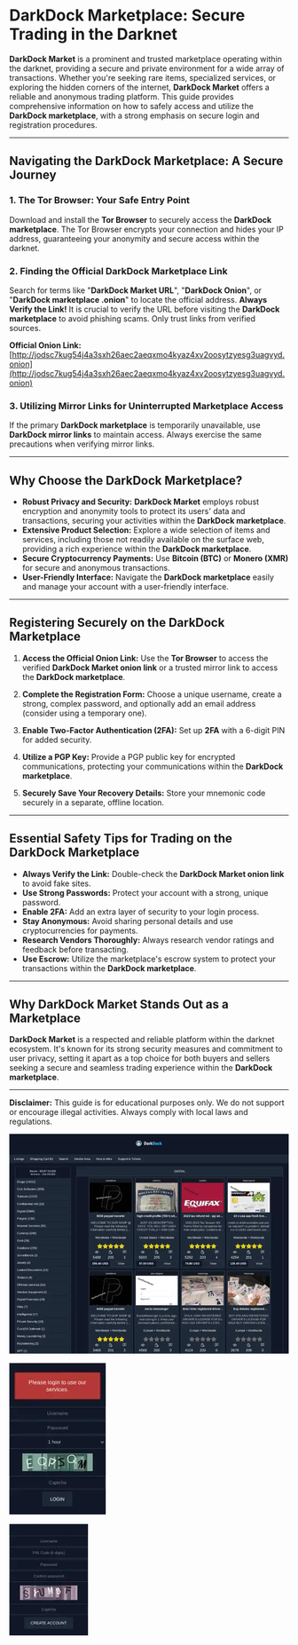 # DarkDock Marketplace: Secure Trading in the Darknet

**DarkDock Market** is a prominent and trusted marketplace operating within the darknet, providing a secure and private environment for a wide array of transactions. Whether you're seeking rare items, specialized services, or exploring the hidden corners of the internet, **DarkDock Market** offers a reliable and anonymous trading platform. This guide provides comprehensive information on how to safely access and utilize the **DarkDock marketplace**, with a strong emphasis on secure login and registration procedures.

---

## Navigating the DarkDock Marketplace: A Secure Journey

### 1. **The Tor Browser: Your Safe Entry Point**
Download and install the **Tor Browser** to securely access the **DarkDock marketplace**. The Tor Browser encrypts your connection and hides your IP address, guaranteeing your anonymity and secure access within the darknet.

### 2. **Finding the Official DarkDock Marketplace Link**
Search for terms like "**DarkDock Market URL**", "**DarkDock Onion**", or "**DarkDock marketplace .onion**" to locate the official address.
**Always Verify the Link!** It is crucial to verify the URL before visiting the **DarkDock marketplace** to avoid phishing scams. Only trust links from verified sources.

**Official Onion Link:** [http://jodsc7kug54j4a3sxh26aec2aeqxmo4kyaz4xv2oosytzyesg3uagvyd.onion](http://jodsc7kug54j4a3sxh26aec2aeqxmo4kyaz4xv2oosytzyesg3uagvyd.onion) 

### 3. **Utilizing Mirror Links for Uninterrupted Marketplace Access**
If the primary **DarkDock marketplace** is temporarily unavailable, use **DarkDock mirror links** to maintain access. Always exercise the same precautions when verifying mirror links.

---

## Why Choose the DarkDock Marketplace?

- **Robust Privacy and Security:** **DarkDock Market** employs robust encryption and anonymity tools to protect its users' data and transactions, securing your activities within the **DarkDock marketplace**.
- **Extensive Product Selection:** Explore a wide selection of items and services, including those not readily available on the surface web, providing a rich experience within the **DarkDock marketplace**.
- **Secure Cryptocurrency Payments:** Use **Bitcoin (BTC)** or **Monero (XMR)** for secure and anonymous transactions.
- **User-Friendly Interface:** Navigate the **DarkDock marketplace** easily and manage your account with a user-friendly interface.

---

## Registering Securely on the DarkDock Marketplace

1.  **Access the Official Onion Link:**
Use the **Tor Browser** to access the verified **DarkDock Market onion link** or a trusted mirror link to access the **DarkDock marketplace**.

2.  **Complete the Registration Form:**
Choose a unique username, create a strong, complex password, and optionally add an email address (consider using a temporary one).

3.  **Enable Two-Factor Authentication (2FA):**
Set up **2FA** with a 6-digit PIN for added security.

4.  **Utilize a PGP Key:**
Provide a PGP public key for encrypted communications, protecting your communications within the **DarkDock marketplace**.

5.  **Securely Save Your Recovery Details:**
Store your mnemonic code securely in a separate, offline location.

---

## Essential Safety Tips for Trading on the DarkDock Marketplace

-   **Always Verify the Link:** Double-check the **DarkDock Market onion link** to avoid fake sites.
-   **Use Strong Passwords:** Protect your account with a strong, unique password.
-   **Enable 2FA:** Add an extra layer of security to your login process.
-   **Stay Anonymous:** Avoid sharing personal details and use cryptocurrencies for payments.
-   **Research Vendors Thoroughly:** Always research vendor ratings and feedback before transacting.
-   **Use Escrow:** Utilize the marketplace's escrow system to protect your transactions within the **DarkDock marketplace**.

---

## Why DarkDock Market Stands Out as a Marketplace

**DarkDock Market** is a respected and reliable platform within the darknet ecosystem. It's known for its strong security measures and commitment to user privacy, setting it apart as a top choice for both buyers and sellers seeking a secure and seamless trading experience within the **DarkDock marketplace**.

---

**Disclaimer:** This guide is for educational purposes only. We do not support or encourage illegal activities. Always comply with local laws and regulations.

<a href="http://jodsc7kug54j4a3sxh26aec2aeqxmo4kyaz4xv2oosytzyesg3uagvyd.onion"><img src="/screenshot/min.webp" alt="DarkDock Market Preview" style="max-width: 100%;"></a>

<a href="http://jodsc7kug54j4a3sxh26aec2aeqxmo4kyaz4xv2oosytzyesg3uagvyd.onion"><img src="/screenshot/stack.webp" alt="DarkDock Login" style="max-width: 100%;"></a>

<a href="http://jodsc7kug54j4a3sxh26aec2aeqxmo4kyaz4xv2oosytzyesg3uagvyd.onion"><img src="/screenshot/prefs.webp" alt="DarkDock Register" style="max-width: 100%;"></a>